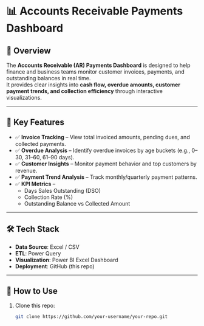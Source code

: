 # 📊 Accounts Receivable Payments Dashboard  

## 📌 Overview  
The **Accounts Receivable (AR) Payments Dashboard** is designed to help finance and business teams monitor customer invoices, payments, and outstanding balances in real time.  
It provides clear insights into **cash flow, overdue amounts, customer payment trends, and collection efficiency** through interactive visualizations.  

---

## 🎯 Key Features  
- ✅ **Invoice Tracking** – View total invoiced amounts, pending dues, and collected payments.  
- ✅ **Overdue Analysis** – Identify overdue invoices by age buckets (e.g., 0–30, 31–60, 61–90 days).  
- ✅ **Customer Insights** – Monitor payment behavior and top customers by revenue.  
- ✅ **Payment Trend Analysis** – Track monthly/quarterly payment patterns.  
- ✅ **KPI Metrics** –  
  - Days Sales Outstanding (DSO)  
  - Collection Rate (%)  
  - Outstanding Balance vs Collected Amount  

---

## 🛠️ Tech Stack  
- **Data Source**: Excel / CSV  
- **ETL**: Power Query   
- **Visualization**: Power BI Excel Dashboard  
- **Deployment**: GitHub (this repo)  

---

## 🚀 How to Use  
1. Clone this repo:  
   ```bash
   git clone https://github.com/your-username/your-repo.git

